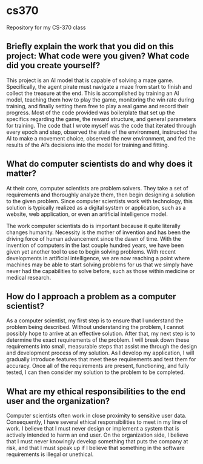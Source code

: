 # cs370
Repository for my CS-370 class 

## Briefly explain the work that you did on this project: What code were you given? What code did you create yourself? 

This project is an AI model that is capable of solving a maze game. Specifically, the agent pirate must navigate a maze from start to finish and collect the treasure at the end. This is accomplished by training an AI model, teaching them how to play the game, monitoring the win rate during training, and finally setting them free to play a real game and record their progress. Most of the code provided was boilerplate that set up the specifics regarding the game, the reward structure, and general parameters for training. The code that I wrote myself was the code that iterated through every epoch and step, observed the state of the environment, instructed the AI to make a movement choice, observed the new environment, and fed the results of the AI’s decisions into the model for training and fitting. 

 

## What do computer scientists do and why does it matter? 

At their core, computer scientists are problem solvers. They take a set of requirements and thoroughly analyze them, then begin designing a solution to the given problem. Since computer scientists work with technology, this solution is typically realized as a digital system or application, such as a website, web application, or even an artificial intelligence model.  

The work computer scientists do is important because it quite literally changes humanity. Necessity is the mother of invention and has been the driving force of human advancement since the dawn of time. With the invention of computers in the last couple hundred years, we have been given yet another tool to use to begin solving problems. With recent developments in artificial intelligence, we are now reaching a point where machines may be able to start solving problems for us that we simply have never had the capabilities to solve before, such as those within medicine or medical research. 

 

## How do I approach a problem as a computer scientist? 

As a computer scientist, my first step is to ensure that I understand the problem being described. Without understanding the problem, I cannot possibly hope to arrive at an effective solution. After that, my next step is to determine the exact requirements of the problem. I will break down these requirements into small, measurable steps that assist me through the design and development process of my solution. As I develop my application, I will gradually introduce features that meet these requirements and test them for accuracy. Once all of the requirements are present, functioning, and fully tested, I can then consider my solution to the problem to be completed.  

 

## What are my ethical responsibilities to the end user and the organization? 

Computer scientists often work in close proximity to sensitive user data. Consequently, I have several ethical responsibilities to meet in my line of work. I believe that I must never design or implement a system that is actively intended to harm an end user. On the organization side, I believe that I must never knowingly develop something that puts the company at risk, and that I must speak up if I believe that something in the software requirements is illegal or unethical.  

 
